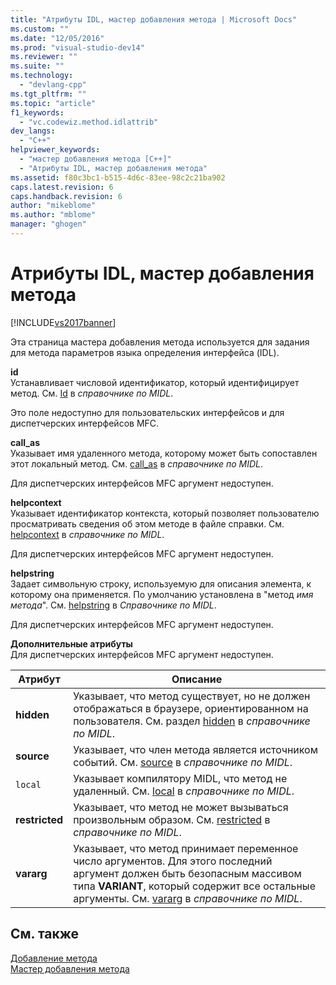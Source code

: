 ```yaml
---
title: "Атрибуты IDL, мастер добавления метода | Microsoft Docs"
ms.custom: ""
ms.date: "12/05/2016"
ms.prod: "visual-studio-dev14"
ms.reviewer: ""
ms.suite: ""
ms.technology: 
  - "devlang-cpp"
ms.tgt_pltfrm: ""
ms.topic: "article"
f1_keywords: 
  - "vc.codewiz.method.idlattrib"
dev_langs: 
  - "C++"
helpviewer_keywords: 
  - "мастер добавления метода [C++]"
  - "Атрибуты IDL, мастер добавления метода"
ms.assetid: f80c3bc1-b515-4d6c-83ee-98c2c21ba902
caps.latest.revision: 6
caps.handback.revision: 6
author: "mikeblome"
ms.author: "mblome"
manager: "ghogen"
---
```

# Атрибуты IDL, мастер добавления метода
[!INCLUDE[vs2017banner](../assembler/inline/includes/vs2017banner.md)]

Эта страница мастера добавления метода используется для задания для метода параметров языка определения интерфейса \(IDL\).  
  
 **id**  
 Устанавливает числовой идентификатор, который идентифицирует метод.  См. [Id](http://msdn.microsoft.com/library/windows/desktop/aa367040) в *справочнике по MIDL*.  
  
 Это поле недоступно для пользовательских интерфейсов и для диспетчерских интерфейсов MFC.  
  
 **call\_as**  
 Указывает имя удаленного метода, которому может быть сопоставлен этот локальный метод.  См. [call\_as](http://msdn.microsoft.com/library/windows/desktop/aa366748) в *справочнике по MIDL*.  
  
 Для диспетчерских интерфейсов MFC аргумент недоступен.  
  
 **helpcontext**  
 Указывает идентификатор контекста, который позволяет пользователю просматривать сведения об этом методе в файле справки.  См. [helpcontext](http://msdn.microsoft.com/library/windows/desktop/aa366851) в *справочнике по MIDL*.  
  
 Для диспетчерских интерфейсов MFC аргумент недоступен.  
  
 **helpstring**  
 Задает символьную строку, используемую для описания элемента, к которому она применяется.  По умолчанию установлена в "метод *имя метода*". См. [helpstring](http://msdn.microsoft.com/library/windows/desktop/aa366856) в *Справочнике по MIDL*.  
  
 Для диспетчерских интерфейсов MFC аргумент недоступен.  
  
 **Дополнительные атрибуты**  
 Для диспетчерских интерфейсов MFC аргумент недоступен.  
  
|Атрибут|Описание|  
|-------------|--------------|  
|**hidden**|Указывает, что метод существует, но не должен отображаться в браузере, ориентированном на пользователя.  См. раздел [hidden](http://msdn.microsoft.com/library/windows/desktop/aa366861) в *справочнике по MIDL*.|  
|**source**|Указывает, что член метода является источником событий.  См. [source](http://msdn.microsoft.com/library/windows/desktop/aa367166) в *справочнике по MIDL*.|  
|`local`|Указывает компилятору MIDL, что метод не удаленный.  См. [local](http://msdn.microsoft.com/library/windows/desktop/aa367071) в *справочнике по MIDL*.|  
|**restricted**|Указывает, что метод не может вызываться произвольным образом.  См. [restricted](http://msdn.microsoft.com/library/windows/desktop/aa367157) в *справочнике по MIDL*.|  
|**vararg**|Указывает, что метод принимает переменное число аргументов.  Для этого последний аргумент должен быть безопасным массивом типа **VARIANT**, который содержит все остальные аргументы.  См. [vararg](http://msdn.microsoft.com/library/windows/desktop/aa367304) в *справочнике по MIDL*.|  
  
## См. также  
 [Добавление метода](../ide/adding-a-method-visual-cpp.md)   
 [Мастер добавления метода](../ide/add-method-wizard.md)